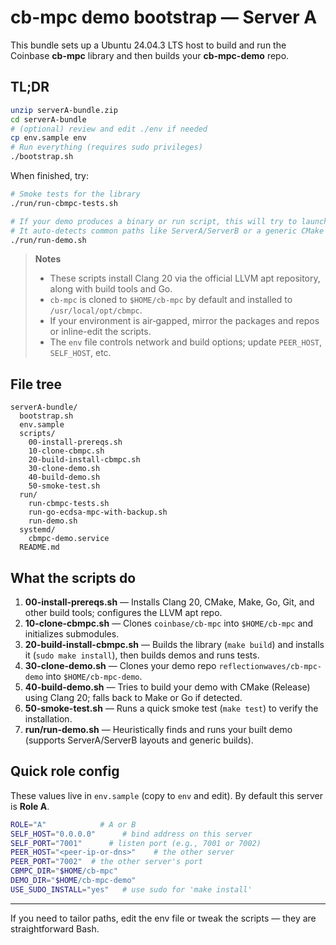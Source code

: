 # cb-mpc demo bootstrap — Server A

This bundle sets up a Ubuntu 24.04.3 LTS host to build and run the Coinbase **cb-mpc** library and then builds your **cb-mpc-demo** repo.

## TL;DR
```bash
unzip serverA-bundle.zip
cd serverA-bundle
# (optional) review and edit ./env if needed
cp env.sample env
# Run everything (requires sudo privileges)
./bootstrap.sh
```

When finished, try:
```bash
# Smoke tests for the library
./run/run-cbmpc-tests.sh

# If your demo produces a binary or run script, this will try to launch it.
# It auto-detects common paths like ServerA/ServerB or a generic CMake build.
./run/run-demo.sh
```

> **Notes**
> - These scripts install Clang 20 via the official LLVM apt repository, along with build tools and Go.
> - `cb-mpc` is cloned to `$HOME/cb-mpc` by default and installed to `/usr/local/opt/cbmpc`.
> - If your environment is air‑gapped, mirror the packages and repos or inline-edit the scripts.
> - The `env` file controls network and build options; update `PEER_HOST`, `SELF_HOST`, etc.

## File tree
```
serverA-bundle/
  bootstrap.sh
  env.sample
  scripts/
    00-install-prereqs.sh
    10-clone-cbmpc.sh
    20-build-install-cbmpc.sh
    30-clone-demo.sh
    40-build-demo.sh
    50-smoke-test.sh
  run/
    run-cbmpc-tests.sh
    run-go-ecdsa-mpc-with-backup.sh
    run-demo.sh
  systemd/
    cbmpc-demo.service
  README.md
```

## What the scripts do

1. **00-install-prereqs.sh** — Installs Clang 20, CMake, Make, Go, Git, and other build tools; configures the LLVM apt repo.
2. **10-clone-cbmpc.sh** — Clones `coinbase/cb-mpc` into `$HOME/cb-mpc` and initializes submodules.
3. **20-build-install-cbmpc.sh** — Builds the library (`make build`) and installs it (`sudo make install`), then builds demos and runs tests.
4. **30-clone-demo.sh** — Clones your demo repo `reflectionwaves/cb-mpc-demo` into `$HOME/cb-mpc-demo`.
5. **40-build-demo.sh** — Tries to build your demo with CMake (Release) using Clang 20; falls back to Make or Go if detected.
6. **50-smoke-test.sh** — Runs a quick smoke test (`make test`) to verify the installation.
7. **run/run-demo.sh** — Heuristically finds and runs your built demo (supports ServerA/ServerB layouts and generic builds).

## Quick role config

These values live in `env.sample` (copy to `env` and edit). By default this server is **Role A**.

```bash
ROLE="A"            # A or B
SELF_HOST="0.0.0.0"      # bind address on this server
SELF_PORT="7001"      # listen port (e.g., 7001 or 7002)
PEER_HOST="<peer-ip-or-dns>"    # the other server
PEER_PORT="7002"  # the other server's port
CBMPC_DIR="$HOME/cb-mpc"
DEMO_DIR="$HOME/cb-mpc-demo"
USE_SUDO_INSTALL="yes"   # use sudo for 'make install'
```

---

If you need to tailor paths, edit the env file or tweak the scripts — they are straightforward Bash.
